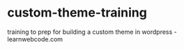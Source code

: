 # custom-theme-training
training to prep for building a custom theme in wordpress - learnwebcode.com
